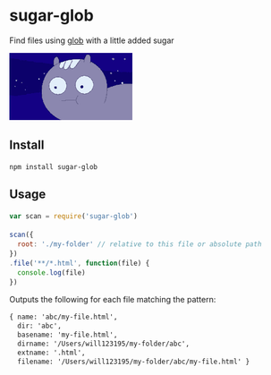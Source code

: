 sugar-glob
==========

Find files using [glob](https://github.com/isaacs/node-glob) with a little added sugar


![](https://raw.githubusercontent.com/will123195/sugar-glob/master/glob.gif)


## Install

```
npm install sugar-glob
```


## Usage

```js
var scan = require('sugar-glob')

scan({
  root: './my-folder' // relative to this file or absolute path
})
.file('**/*.html', function(file) {
  console.log(file)
})
```

Outputs the following for each file matching the pattern:

```
{ name: 'abc/my-file.html',
  dir: 'abc',
  basename: 'my-file.html',
  dirname: '/Users/will123195/my-folder/abc',
  extname: '.html',
  filename: '/Users/will123195/my-folder/abc/my-file.html' }
```
